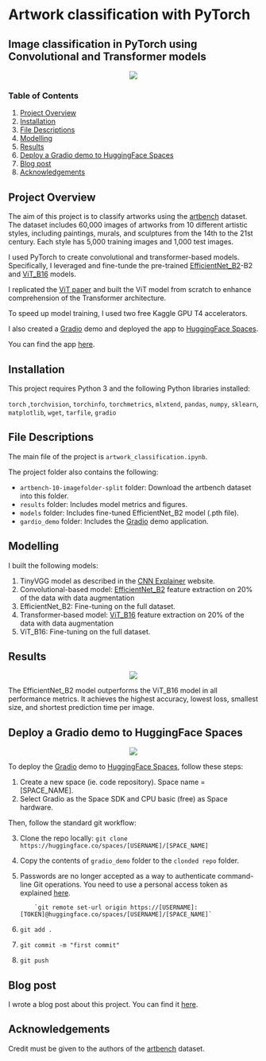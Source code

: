 # Artwork classification with PyTorch

## Image classification in PyTorch using Convolutional and Transformer models

<div align="center">
  <img src="https://github.com/AlaGrine/Artwork_classification_in_PyTorch/blob/main/results/fig_Artbench.png" >
</div>

### Table of Contents

1. [Project Overview](#overview)
2. [Installation](#installation)
3. [File Descriptions](#file_descriptions)
4. [Modelling](#modelling)
5. [Results](#results)
6. [Deploy a Gradio demo to HuggingFace Spaces](#gradio_demo)
7. [Blog post](#blog_post)
8. [Acknowledgements](#ack)

## Project Overview <a name="overview"></a>

The aim of this project is to classify artworks using the [artbench](https://github.com/liaopeiyuan/artbench) dataset. The dataset includes 60,000 images of artworks from 10 different artistic styles, including paintings, murals, and sculptures from the 14th to the 21st century. Each style has 5,000 training images and 1,000 test images.

I used PyTorch to create convolutional and transformer-based models. Specifically, I leveraged and fine-tunde the pre-trained [EfficientNet_B2](https://pytorch.org/vision/stable/models/generated/torchvision.models.efficientnet_b2.html#torchvision.models.efficientnet_b2)-B2 and [ViT_B16](https://pytorch.org/vision/stable/models/generated/torchvision.models.vit_b_16.html?highlight=vit#torchvision.models.vit_b_16) models.

I replicated the [ViT paper](https://arxiv.org/abs/2010.11929) and built the ViT model from scratch to enhance comprehension of the Transformer architecture.

To speed up model training, I used two free Kaggle GPU T4 accelerators.

I also created a [Gradio](https://www.gradio.app/) demo and deployed the app to [HuggingFace Spaces](https://huggingface.co/spaces).

You can find the app [here](https://huggingface.co/spaces/AlaGrine/Artwork_classifier).

## Installation <a name="installation"></a>

This project requires Python 3 and the following Python libraries installed:

`torch` ,`torchvision`, `torchinfo`, `torchmetrics`, `mlxtend`, `pandas`, `numpy`, `sklearn`, `matplotlib`, `wget`, `tarfile`, `gradio`

## File Descriptions <a name="file_descriptions"></a>

The main file of the project is `artwork_classification.ipynb`.

The project folder also contains the following:

- `artbench-10-imagefolder-split` folder: Download the artbench dataset into this folder.
- `results` folder: Includes model metrics and figures.
- `models` folder: Includes fine-tuned EfficientNet_B2 model (.pth file).
- `gardio_demo` folder: Includes the [Gradio](https://www.gradio.app/) demo application.

## Modelling <a name="modelling"></a>

I built the following models:

1. TinyVGG model as described in the [CNN Explainer](https://poloclub.github.io/cnn-explainer/) website.
2. Convolutional-based model: [EfficientNet_B2](https://pytorch.org/vision/stable/models/generated/torchvision.models.efficientnet_b2.html#torchvision.models.efficientnet_b2) feature extraction on 20% of the data with data augmentation
3. EfficientNet_B2: Fine-tuning on the full dataset.
4. Transformer-based model: [ViT_B16](https://pytorch.org/vision/stable/models/generated/torchvision.models.vit_b_16.html?highlight=vit#torchvision.models.vit_b_16) feature extraction on 20% of the data with data augmentation
5. ViT_B16: Fine-tuning on the full dataset.

## Results<a name="results"></a>

<div align="center">
  <img src="https://github.com/AlaGrine/Artwork_classification_in_PyTorch/blob/main/results/fig_inference-speed-vs-accuracy.jpg" >
</div>

The EfficientNet_B2 model outperforms the ViT_B16 model in all performance metrics. It achieves the highest accuracy, lowest loss, smallest size, and shortest prediction time per image.

## Deploy a Gradio demo to HuggingFace Spaces <a name="gradio_demo"></a>

<div align="center">
  <img src="https://github.com/AlaGrine/Artwork_classification_in_PyTorch/blob/main/results/fig_gradio_demo.png" >
</div>

To deploy the [Gradio](https://www.gradio.app/) demo to [HuggingFace Spaces](https://huggingface.co/spaces), follow these steps:

1.  Create a new space (ie. code repository). Space name = [SPACE_NAME].
2.  Select Gradio as the Space SDK and CPU basic (free) as Space hardware.

Then, follow the standard git workflow:

3.  Clone the repo locally: `git clone https://huggingface.co/spaces/[USERNAME]/[SPACE_NAME]`
4.  Copy the contents of `gradio_demo` folder to the `clonded repo` folder.
5.  Passwords are no longer accepted as a way to authenticate command-line Git operations. You need to use a personal access token as explained [here](https://huggingface.co/blog/password-git-deprecation).

            `git remote set-url origin https://[USERNAME]:[TOKEN]@huggingface.co/spaces/[USERNAME]/[SPACE_NAME]`

6.  `git add .`
7.  `git commit -m "first commit"`
8.  `git push`

## Blog post <a name="blog_post"></a>

I wrote a blog post about this project. You can find it [here](https://medium.com/@alaeddine.grine/artwork-classification-in-pytorch-b4f3395b877e).

## Acknowledgements <a name="ack"></a>

Credit must be given to the authors of the [artbench](https://github.com/liaopeiyuan/artbench) dataset.
